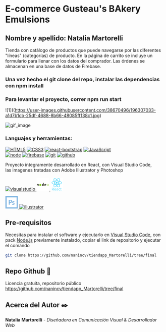# E-commerce Gusteau's BAkery Emulsions
## Nombre y apellido: Natalia Martorelli

Tienda con catálogo de productos que puede navegarse por las diferentes "líneas" (categorías) de producto.
En la página de carrito se incluye un formulario para llenar con los datos del comprador. Las órdenes se almacenan en una base de datos de Firebase.


### Una vez hecho el git clone del repo, instalar las dependencias con npm install
### Para levantar el proyecto, correr npm run start

![1]((https://user-images.githubusercontent.com/38670496/196307033-a1d7b1cb-25df-4688-8b66-48085ff138c1.jpg)

![gif_image](https://user-images.githubusercontent.com/38670496/196306352-859d2d8f-e403-4c6c-b91c-7d25e35fb57a.gif)


### Languajes y herramientas:
[![HTML5](https://img.shields.io/badge/html%205-grey?style=for-the-badge&logo=html5&logoColor=white&labelColor=8E2DE2)](https://www.w3.org/html/)
[![CSS3](https://img.shields.io/badge/css%203-grey?style=for-the-badge&logo=css3&logoColor=white&labelColor=8E2DE2)](https://www.w3schools.com/css/)
[![react-bootstrap](https://img.shields.io/badge/-bootstrap-grey?style=for-the-badge&logo=bootstrap&logoColor=white&labelColor=8E2DE2)](https://react-bootstrap.netlify.app/getting-started/introduction)
[![JavaScript](https://img.shields.io/badge/-JavaScript-grey?style=for-the-badge&logo=javascript&logoColor=white&labelColor=8E2DE2)](https://developer.mozilla.org/en-US/docs/Web/JavaScript)<br>
[![node](https://img.shields.io/badge/-node-grey?style=for-the-badge&logo=node.js&logoColor=white&labelColor=8E2DE2)](https://nodejs.org/es/)
[![firebase](https://img.shields.io/badge/-firebase-grey?style=for-the-badge&logo=firebase&logoColor=white&labelColor=8E2DE2)](https://firebase.google.com/)
[![git](https://img.shields.io/badge/-git-grey?style=for-the-badge&logo=git&logoColor=white&labelColor=8E2DE2)](https://git-scm.com/)
[![github](https://img.shields.io/badge/-github-grey?style=for-the-badge&logo=github&logoColor=white&labelColor=8E2DE2)](https://docs.github.com/es)

Proyecto integramente desarrollado en React, con Visual Studio Code,<br>las imagenes tratadas con Adobe Illustrator y Photoshop<br><br>
<a href="https://code.visualstudio.com/" target="_blank" rel="noreferrer"> <img src="https://upload.wikimedia.org/wikipedia/commons/thumb/9/9a/Visual_Studio_Code_1.35_icon.svg/768px-Visual_Studio_Code_1.35_icon.svg.png" alt="visualstudio" width="40" height="40"/> </a><a href="https://nodejs.org" target="_blank" rel="noreferrer"> <img src="https://raw.githubusercontent.com/devicons/devicon/master/icons/nodejs/nodejs-original-wordmark.svg" alt="nodejs" width="40" height="40"/> </a> <a href="https://reactjs.org/" target="_blank" rel="noreferrer"> <img src="https://raw.githubusercontent.com/devicons/devicon/master/icons/react/react-original-wordmark.svg" alt="react" width="40" height="40"/> </a> </p> <a href="https://www.photoshop.com/en" target="_blank" rel="noreferrer"> <img src="https://raw.githubusercontent.com/devicons/devicon/master/icons/photoshop/photoshop-line.svg" alt="photoshop" width="40" height="40"/> </a> <a href="https://www.adobe.com/in/products/illustrator.html" target="_blank" rel="noreferrer"> <img src="https://www.vectorlogo.zone/logos/adobe_illustrator/adobe_illustrator-icon.svg" alt="illustrator" width="40" height="40"/> </a>

## Pre-requisitos
Necesitas para instalar el software y ejecutarlo en [Visual Studio Code](https://code.visualstudio.com/), con pack [Node.js](https://nodejs.org/es/) previamente instalado, copiar el link de repositorio y ejecutar el comando
```bash
git clone https://github.com/nanincv/tiendapp_Martorelli/tree/final
```

## Repo Github 📄
Licencia gratuita, repositorio público
https://github.com/nanincv/tiendapp_Martorelli/tree/final


## Acerca del Autor ✒️
**Natalia Martorelli** - *Diseñadora en Comunicación Visual & Desarrollador Web* 
<p align="left"><a href="https://www.linkedin.com/in/natalia-martorelli-543a5957/" height="30" width="40" /></a></p>




